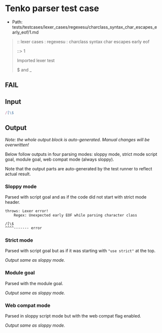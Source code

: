 # Tenko parser test case

- Path: tests/testcases/lexer_cases/regexesu/charclass_syntax_char_escapes_early_eof/1.md

> :: lexer cases : regexesu : charclass syntax char escapes early eof
>
> ::> 1
>
> Imported lexer test
>
> $ and _

## FAIL

## Input

`````js
/[\$
`````

## Output

_Note: the whole output block is auto-generated. Manual changes will be overwritten!_

Below follow outputs in four parsing modes: sloppy mode, strict mode script goal, module goal, web compat mode (always sloppy).

Note that the output parts are auto-generated by the test runner to reflect actual result.

### Sloppy mode

Parsed with script goal and as if the code did not start with strict mode header.

`````
throws: Lexer error!
    Regex: Unexpected early EOF while parsing character class

/[\$
^^^^------- error
`````

### Strict mode

Parsed with script goal but as if it was starting with `"use strict"` at the top.

_Output same as sloppy mode._

### Module goal

Parsed with the module goal.

_Output same as sloppy mode._

### Web compat mode

Parsed in sloppy script mode but with the web compat flag enabled.

_Output same as sloppy mode._
